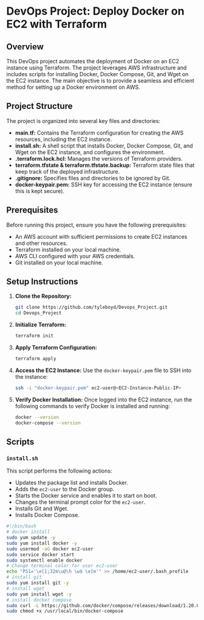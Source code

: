 # DevOps Project: Deploy Docker on EC2 with Terraform

## Overview
This DevOps project automates the deployment of Docker on an EC2 instance using Terraform. The project leverages AWS infrastructure and includes scripts for installing Docker, Docker Compose, Git, and Wget on the EC2 instance. The main objective is to provide a seamless and efficient method for setting up a Docker environment on AWS.

## Project Structure
The project is organized into several key files and directories:

- **main.tf:** Contains the Terraform configuration for creating the AWS resources, including the EC2 instance.
- **install.sh:** A shell script that installs Docker, Docker Compose, Git, and Wget on the EC2 instance, and configures the environment.
- **.terraform.lock.hcl:** Manages the versions of Terraform providers.
- **terraform.tfstate & terraform.tfstate.backup:** Terraform state files that keep track of the deployed infrastructure.
- **.gitignore:** Specifies files and directories to be ignored by Git.
- **docker-keypair.pem:** SSH key for accessing the EC2 instance (ensure this is kept secure).

## Prerequisites
Before running this project, ensure you have the following prerequisites:

- An AWS account with sufficient permissions to create EC2 instances and other resources.
- Terraform installed on your local machine.
- AWS CLI configured with your AWS credentials.
- Git installed on your local machine.

## Setup Instructions
1. **Clone the Repository:**
    ```bash
    git clone https://github.com/tyleboyd/Devops_Project.git
    cd Devops_Project
    ```

2. **Initialize Terraform:**
    ```bash
    terraform init
    ```

3. **Apply Terraform Configuration:**
    ```bash
    terraform apply
    ```

4. **Access the EC2 Instance:**
    Use the `docker-keypair.pem` file to SSH into the instance:
    ```bash
    ssh -i "docker-keypair.pem" ec2-user@<EC2-Instance-Public-IP>
    ```

5. **Verify Docker Installation:**
    Once logged into the EC2 instance, run the following commands to verify Docker is installed and running:
    ```bash
    docker --version
    docker-compose --version
    ```

## Scripts

### `install.sh`
This script performs the following actions:

- Updates the package list and installs Docker.
- Adds the `ec2-user` to the Docker group.
- Starts the Docker service and enables it to start on boot.
- Changes the terminal prompt color for the `ec2-user`.
- Installs Git and Wget.
- Installs Docker Compose.

```bash
#!/bin/bash
# docker install
sudo yum update -y
sudo yum install docker -y
sudo usermod -aG docker ec2-user
sudo service docker start
sudo systemctl enable docker 
# Change terminal color for user ec2-user
echo "PS1='\e[1;32m\u@\h \w$ \e[m'" >> /home/ec2-user/.bash_profile
# install git
sudo yum install git -y
# install wget
sudo yum install wget -y
# install docker compose
sudo curl -L https://github.com/docker/compose/releases/download/1.20.0/docker-compose-`uname -s`-`uname -m` -o /usr/local/bin/docker-compose
sudo chmod +x /usr/local/bin/docker-compose
